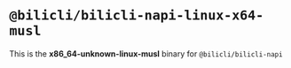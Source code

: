 # `@bilicli/bilicli-napi-linux-x64-musl`

This is the **x86_64-unknown-linux-musl** binary for `@bilicli/bilicli-napi`
